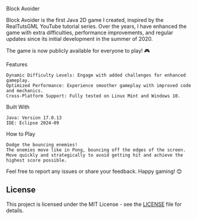 Block Avoider

Block Avoider is the first Java 2D game I created, inspired by the RealTutsGML YouTube tutorial series. Over the years, I have enhanced the game with extra difficulties, performance improvements, and regular updates since its initial development in the summer of 2020.

The game is now publicly available for everyone to play! 🎮

Features

    Dynamic Difficulty Levels: Engage with added challenges for enhanced gameplay.
    Optimized Performance: Experience smoother gameplay with improved code and mechanics.
    Cross-Platform Support: Fully tested on Linux Mint and Windows 10.

Built With

    Java: Version 17.0.13
    IDE: Eclipse 2024-09

How to Play

	Dodge the bouncing enemies!
	The enemies move like in Pong, bouncing off the edges of the screen. 
	Move quickly and strategically to avoid getting hit and achieve the highest score possible.

Feel free to report any issues or share your feedback.
Happy gaming! 😊

## License

This project is licensed under the MIT License - see the [LICENSE](LICENSE) file for details.
